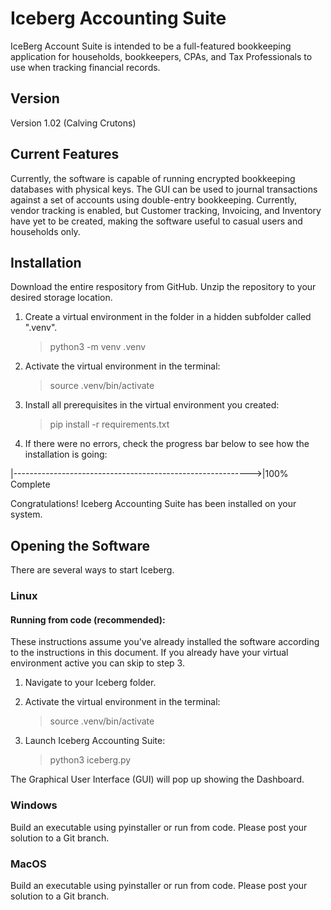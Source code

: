 # Iceberg Accounting Suite

IceBerg Account Suite is intended to be a full-featured bookkeeping application for households, bookkeepers, CPAs, and Tax Professionals to use when tracking financial records.

## Version
Version 1.02 (Calving Crutons)

## Current Features
Currently, the software is capable of running encrypted bookkeeping databases with physical keys. The GUI can be used to journal transactions against a set of accounts using double-entry bookkeeping. Currently, vendor tracking is enabled, but Customer tracking, Invoicing, and Inventory have yet to be created, making the software useful to casual users and households only. 



## Installation
Download the entire respository from GitHub. Unzip the repository to your desired storage location. 

1. Create a virtual environment in the folder in a hidden subfolder called ".venv".
   
    > python3 -m venv .venv

2. Activate the virtual environment in the terminal:
   
    > source .venv/bin/activate

3. Install all prerequisites in the virtual environment you created:
    > pip install -r requirements.txt

4. If there were no errors, check the progress bar below to see how the installation is going:

|----------------------------------------------------------->|100% Complete

Congratulations! Iceberg Accounting Suite has been installed on your system.


## Opening the Software

There are several ways to start Iceberg. 

### Linux

#### Running from code (recommended):
These instructions assume you've already installed the software according to the instructions in this document. If you already have your virtual environment active you can skip to step 3.

1. Navigate to your Iceberg folder.

2. Activate the virtual environment in the terminal:
   
    > source .venv/bin/activate

3. Launch Iceberg Accounting Suite:
    > python3 iceberg.py


The Graphical User Interface (GUI) will pop up showing the Dashboard.

### Windows

Build an executable using pyinstaller or run from code. Please post your solution to a Git branch.

### MacOS

Build an executable using pyinstaller or run from code. Please post your solution to a Git branch.


